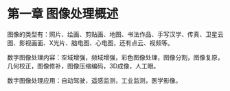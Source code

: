 # 第一章 图像处理概述


图像的类型有：照片、绘画、剪贴画、地图、书法作品、手写汉学、传真、卫星云图、影视画面、X光片、脑电图、心电图，还有点云、视频等。

数字图像处理内容：空域增强，频域增强，彩色图像处理，图像分割，图像复原，几何校正，图像修补，图像压缩编码，3D成像，人工眼。

数字图像处理应用：自动驾驶，遥感监测，工业监测，医学影像。